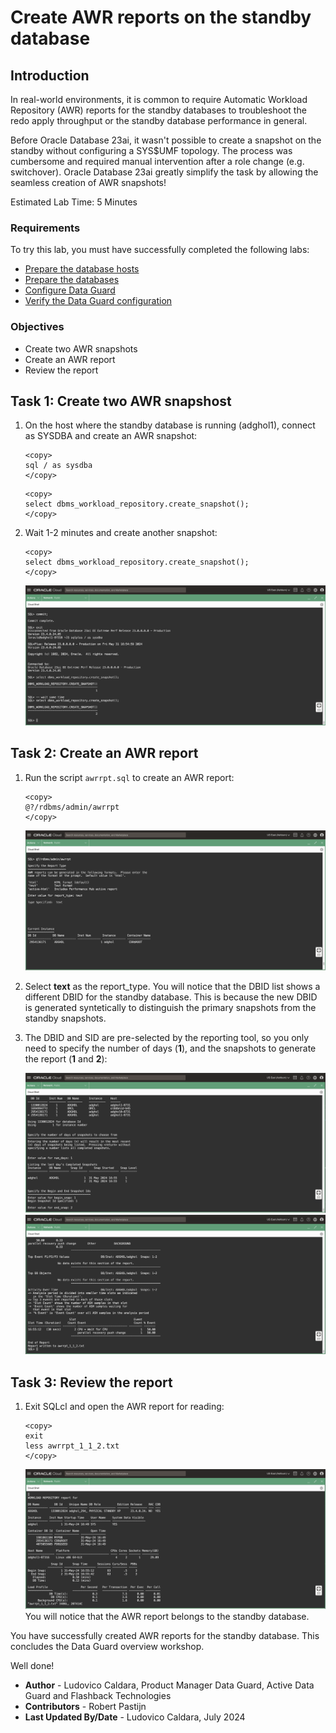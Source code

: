 # Create AWR reports on the standby database
## Introduction
In real-world environments, it is common to require Automatic Workload Repository (AWR) reports for the standby databases to troubleshoot the redo apply throughput or the standby database performance in general.

Before Oracle Database 23ai, it wasn't possible to create a snapshot on the standby without configuring a SYS$UMF topology. The process was cumbersome and required manual intervention after a role change (e.g. switchover). Oracle Database 23ai greatly simplify the task by allowing the seamless creation of AWR snapshots!


Estimated Lab Time: 5 Minutes

### Requirements
To try this lab, you must have successfully completed the following labs:
* [Prepare the database hosts](../prepare-host/prepare-host.md)
* [Prepare the databases](../prepare-db/prepare-db.md)
* [Configure Data Guard](../configure-dg/configure-dg.md)
* [Verify the Data Guard configuration](../verify-dg/verify-dg.md)

### Objectives
* Create two AWR snapshots
* Create an AWR report
* Review the report

## Task 1: Create two AWR snapshost

1. On the host where the standby database is running (adghol1), connect as SYSDBA and create an AWR snapshot:

    ```
    <copy>
    sql / as sysdba
    </copy>
    ```

    ```
    <copy>
    select dbms_workload_repository.create_snapshot();
    </copy>
    ```


2. Wait 1-2 minutes and create another snapshot:

    ```
    <copy>
    select dbms_workload_repository.create_snapshot();
    </copy>
    ```

    ![Creation of two AWR snapshots](images/create-snapshots.png)

## Task 2: Create an AWR report

1. Run the script `awrrpt.sql` to create an AWR report:
    ```
    <copy>
    @?/rdbms/admin/awrrpt
    </copy>
    ```

    ![First part of the report creation](images/awrrpt-1.png)

2. Select **text** as the report_type.
    You will notice that the DBID list shows a different DBID for the standby database. This is because the new DBID is generated syntetically to distinguish the primary snapshots from the standby snapshots.

3. The DBID and SID are pre-selected by the reporting tool, so you only need to specify the number of days (**1**), and the snapshots to generate the report (**1** and **2**):

    ![Second part of the report creation](images/awrrpt-2.png)
    ![Third part of the report creation](images/awrrpt-3.png)

## Task 3: Review the report

1. Exit SQLcl and open the AWR report for reading:
    ```
    <copy>
    exit
    less awrrpt_1_1_2.txt
    </copy>
    ```

    ![The AWR report belongs to the standby database](images/view-report.png)
    You will notice that the AWR report belongs to the standby database.
  

You have successfully created AWR reports for the standby database. This concludes the Data Guard overview workshop.

Well done!

- **Author** - Ludovico Caldara, Product Manager Data Guard, Active Data Guard and Flashback Technologies
- **Contributors** - Robert Pastijn
- **Last Updated By/Date** -  Ludovico Caldara, July 2024
